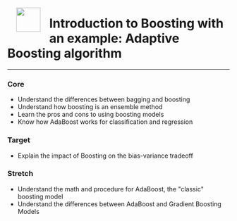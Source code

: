 <img src="http://imgur.com/1ZcRyrc.png" style="float: left; margin: 20px; height: 55px">

# Introduction to Boosting with an example: Adaptive Boosting algorithm

---

### Core
- Understand the differences between bagging and boosting
- Understand how boosting is an ensemble method
- Learn the pros and cons to using boosting models
- Know how AdaBoost works for classification and regression

### Target
- Explain the impact of Boosting on the bias-variance tradeoff

### Stretch
- Understand the math and procedure for AdaBoost, the "classic" boosting model
- Understand the differences between AdaBoost and Gradient Boosting Models
